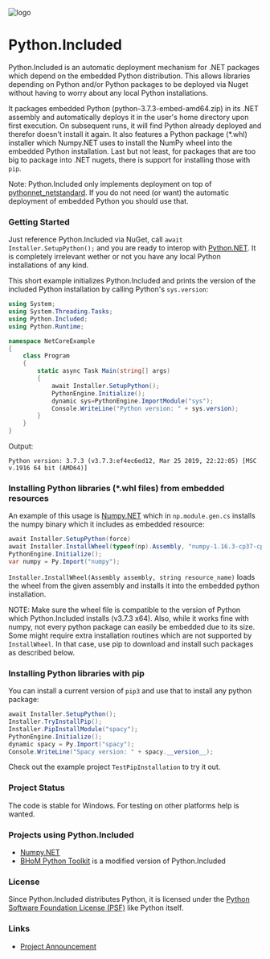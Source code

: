 ![logo](art/python_included_nuget.png)

# Python.Included

Python.Included is an automatic deployment mechanism for .NET packages which depend on the embedded Python distribution. This allows  libraries depending on Python and/or Python packages to be deployed via Nuget without having to worry about any local Python installations. 

It packages embedded Python (python-3.7.3-embed-amd64.zip) in its .NET assembly and automatically deploys it in the user's home directory upon first execution. On subsequent runs, it will find Python already deployed and therefor doesn't install it again. It also features a Python package (\*.whl) installer which Numpy.NET uses to install the NumPy wheel into the embedded Python installation. Last but not least, for packages that are too big to package into .NET nugets, there is support for installing those with `pip`.

Note: Python.Included only implements deployment on top of [pythonnet_netstandard](https://github.com/henon/pythonnet_netstandard). If you do not need (or want) the automatic deployment of embedded Python you should use that.

### Getting Started

Just reference Python.Included via NuGet, call `await Installer.SetupPython();` and you are ready to interop with [Python.NET](http://pythonnet.github.io/). It is completely irrelevant wether or not you have any local Python installations of any kind.

This short example initializes Python.Included and prints the version of the included Python installation by calling Python's `sys.version`:
```c#
using System;
using System.Threading.Tasks;
using Python.Included;
using Python.Runtime;

namespace NetCoreExample
{
    class Program
    {
        static async Task Main(string[] args)
        {
            await Installer.SetupPython();
            PythonEngine.Initialize();
            dynamic sys=PythonEngine.ImportModule("sys");
            Console.WriteLine("Python version: " + sys.version);
        }
    }
}
```

Output:
```
Python version: 3.7.3 (v3.7.3:ef4ec6ed12, Mar 25 2019, 22:22:05) [MSC v.1916 64 bit (AMD64)]
```

### Installing Python libraries (*.whl files) from embedded resources
An example of this usage is [Numpy.NET](https://github.com/SciSharp/Numpy.NET) which in `np.module.gen.cs` installs the numpy binary which it includes as embedded resource:

```c#
await Installer.SetupPython(force)
await Installer.InstallWheel(typeof(np).Assembly, "numpy-1.16.3-cp37-cp37m-win_amd64.whl")
PythonEngine.Initialize();
var numpy = Py.Import("numpy");
```

`Installer.InstallWheel(Assembly assembly, string resource_name)` loads the wheel from the given assembly and installs it into the embedded python installation. 

NOTE: Make sure the wheel file is compatible to the version of Python which Python.Included installs (v3.7.3 x64). Also, while it works fine with numpy, not every python package can easily be embedded due to its size. Some might require extra installation routines which are not supported by `InstallWheel`. In that case, use pip to download and install such packages as described below.

### Installing Python libraries with pip

You can install a current version of `pip3` and use that to install any python package:

```c#
await Installer.SetupPython();
Installer.TryInstallPip();
Installer.PipInstallModule("spacy");
PythonEngine.Initialize();
dynamic spacy = Py.Import("spacy");
Console.WriteLine("Spacy version: " + spacy.__version__);
```

Check out the example project `TestPipInstallation` to try it out.

### Project Status

The code is stable for Windows. For testing on other platforms help is wanted.

### Projects using Python.Included
* [Numpy.NET](https://github.com/SciSharp/Numpy.NET)
* [BHoM Python Toolkit](https://github.com/BHoM/Python_Toolkit) is a modified version of Python.Included

### License
Since Python.Included distributes Python, it is licensed under the [Python Software Foundation License (PSF)](https://docs.python.org/3/license.html) like Python itself. 

### Links
* [Project Announcement](https://henon.wordpress.com/2019/06/05/using-python-libraries-in-net-without-a-python-installation/)

